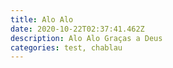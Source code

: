 ```yaml
---
title: Alo Alo
date: 2020-10-22T02:37:41.462Z
description: Alo Alo Graças a Deus
categories: test, chablau
---
```




